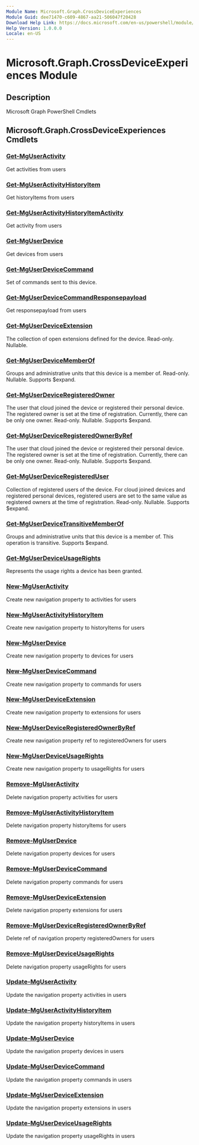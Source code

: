 ```yaml
---
Module Name: Microsoft.Graph.CrossDeviceExperiences
Module Guid: dee71470-c609-4867-aa21-506047f20428
Download Help Link: https://docs.microsoft.com/en-us/powershell/module/microsoft.graph.crossdeviceexperiences
Help Version: 1.0.0.0
Locale: en-US
---
```


# Microsoft.Graph.CrossDeviceExperiences Module
## Description
Microsoft Graph PowerShell Cmdlets

## Microsoft.Graph.CrossDeviceExperiences Cmdlets
### [Get-MgUserActivity](Get-MgUserActivity.md)
Get activities from users

### [Get-MgUserActivityHistoryItem](Get-MgUserActivityHistoryItem.md)
Get historyItems from users

### [Get-MgUserActivityHistoryItemActivity](Get-MgUserActivityHistoryItemActivity.md)
Get activity from users

### [Get-MgUserDevice](Get-MgUserDevice.md)
Get devices from users

### [Get-MgUserDeviceCommand](Get-MgUserDeviceCommand.md)
Set of commands sent to this device.

### [Get-MgUserDeviceCommandResponsepayload](Get-MgUserDeviceCommandResponsepayload.md)
Get responsepayload from users

### [Get-MgUserDeviceExtension](Get-MgUserDeviceExtension.md)
The collection of open extensions defined for the device.
Read-only.
Nullable.

### [Get-MgUserDeviceMemberOf](Get-MgUserDeviceMemberOf.md)
Groups and administrative units that this device is a member of.
Read-only.
Nullable.
Supports $expand.

### [Get-MgUserDeviceRegisteredOwner](Get-MgUserDeviceRegisteredOwner.md)
The user that cloud joined the device or registered their personal device.
The registered owner is set at the time of registration.
Currently, there can be only one owner.
Read-only.
Nullable.
Supports $expand.

### [Get-MgUserDeviceRegisteredOwnerByRef](Get-MgUserDeviceRegisteredOwnerByRef.md)
The user that cloud joined the device or registered their personal device.
The registered owner is set at the time of registration.
Currently, there can be only one owner.
Read-only.
Nullable.
Supports $expand.

### [Get-MgUserDeviceRegisteredUser](Get-MgUserDeviceRegisteredUser.md)
Collection of registered users of the device.
For cloud joined devices and registered personal devices, registered users are set to the same value as registered owners at the time of registration.
Read-only.
Nullable.
Supports $expand.

### [Get-MgUserDeviceTransitiveMemberOf](Get-MgUserDeviceTransitiveMemberOf.md)
Groups and administrative units that this device is a member of.
This operation is transitive.
Supports $expand.

### [Get-MgUserDeviceUsageRights](Get-MgUserDeviceUsageRights.md)
Represents the usage rights a device has been granted.

### [New-MgUserActivity](New-MgUserActivity.md)
Create new navigation property to activities for users

### [New-MgUserActivityHistoryItem](New-MgUserActivityHistoryItem.md)
Create new navigation property to historyItems for users

### [New-MgUserDevice](New-MgUserDevice.md)
Create new navigation property to devices for users

### [New-MgUserDeviceCommand](New-MgUserDeviceCommand.md)
Create new navigation property to commands for users

### [New-MgUserDeviceExtension](New-MgUserDeviceExtension.md)
Create new navigation property to extensions for users

### [New-MgUserDeviceRegisteredOwnerByRef](New-MgUserDeviceRegisteredOwnerByRef.md)
Create new navigation property ref to registeredOwners for users

### [New-MgUserDeviceUsageRights](New-MgUserDeviceUsageRights.md)
Create new navigation property to usageRights for users

### [Remove-MgUserActivity](Remove-MgUserActivity.md)
Delete navigation property activities for users

### [Remove-MgUserActivityHistoryItem](Remove-MgUserActivityHistoryItem.md)
Delete navigation property historyItems for users

### [Remove-MgUserDevice](Remove-MgUserDevice.md)
Delete navigation property devices for users

### [Remove-MgUserDeviceCommand](Remove-MgUserDeviceCommand.md)
Delete navigation property commands for users

### [Remove-MgUserDeviceExtension](Remove-MgUserDeviceExtension.md)
Delete navigation property extensions for users

### [Remove-MgUserDeviceRegisteredOwnerByRef](Remove-MgUserDeviceRegisteredOwnerByRef.md)
Delete ref of navigation property registeredOwners for users

### [Remove-MgUserDeviceUsageRights](Remove-MgUserDeviceUsageRights.md)
Delete navigation property usageRights for users

### [Update-MgUserActivity](Update-MgUserActivity.md)
Update the navigation property activities in users

### [Update-MgUserActivityHistoryItem](Update-MgUserActivityHistoryItem.md)
Update the navigation property historyItems in users

### [Update-MgUserDevice](Update-MgUserDevice.md)
Update the navigation property devices in users

### [Update-MgUserDeviceCommand](Update-MgUserDeviceCommand.md)
Update the navigation property commands in users

### [Update-MgUserDeviceExtension](Update-MgUserDeviceExtension.md)
Update the navigation property extensions in users

### [Update-MgUserDeviceUsageRights](Update-MgUserDeviceUsageRights.md)
Update the navigation property usageRights in users

